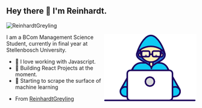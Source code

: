 <h2> Hey there 👋 I'm Reinhardt.</h2>

<p align="left"> <img src="https://komarev.com/ghpvc/?username=ReinhardtGreyling" alt="ReinhardtGreyling" /> </p>

<img align="right" src="https://github.com/ReinhardtGreyling/ReinhardtGreyling/blob/main/Developer.gif?raw=true"/>

I am a BCom Management Science Student, currently in final year at Stellenbosch University.

- 🌱 I love working with Javascript.
- 🤔 Building React Projects at the moment.
- 🧠 Starting to scrape the surface of machine learning




* From [ReinhardtGreyling](https://github.com/ReinhardtGreyling)

